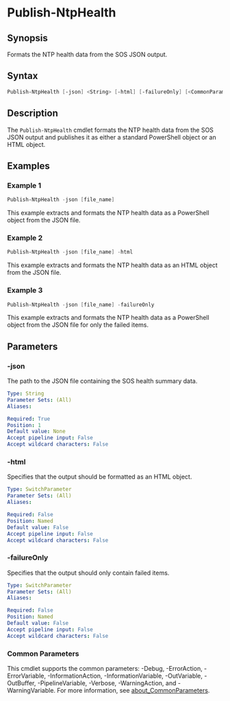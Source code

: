 # Publish-NtpHealth

## Synopsis

Formats the NTP health data from the SOS JSON output.

## Syntax

```powershell
Publish-NtpHealth [-json] <String> [-html] [-failureOnly] [<CommonParameters>]
```

## Description

The `Publish-NtpHealth` cmdlet formats the NTP health data from the SOS JSON output and publishes it as either a standard PowerShell object or an HTML object.

## Examples

### Example 1

```powershell
Publish-NtpHealth -json [file_name]
```

This example extracts and formats the NTP health data as a PowerShell object from the JSON file.

### Example 2

```powershell
Publish-NtpHealth -json [file_name] -html
```

This example extracts and formats the NTP health data as an HTML object from the JSON file.

### Example 3

```powershell
Publish-NtpHealth -json [file_name] -failureOnly
```

This example extracts and formats the NTP health data as a PowerShell object from the JSON file for only the failed items.

## Parameters

### -json

The path to the JSON file containing the SOS health summary data.

```yaml
Type: String
Parameter Sets: (All)
Aliases:

Required: True
Position: 1
Default value: None
Accept pipeline input: False
Accept wildcard characters: False
```

### -html

Specifies that the output should be formatted as an HTML object.

```yaml
Type: SwitchParameter
Parameter Sets: (All)
Aliases:

Required: False
Position: Named
Default value: False
Accept pipeline input: False
Accept wildcard characters: False
```

### -failureOnly

Specifies that the output should only contain failed items.

```yaml
Type: SwitchParameter
Parameter Sets: (All)
Aliases:

Required: False
Position: Named
Default value: False
Accept pipeline input: False
Accept wildcard characters: False
```

### Common Parameters

This cmdlet supports the common parameters: -Debug, -ErrorAction, -ErrorVariable, -InformationAction, -InformationVariable, -OutVariable, -OutBuffer, -PipelineVariable, -Verbose, -WarningAction, and -WarningVariable. For more information, see [about_CommonParameters](http://go.microsoft.com/fwlink/?LinkID=113216).
